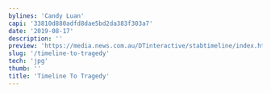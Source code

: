 ```yaml
---
bylines: 'Candy Luan'
capi: '33810d880adfd8dae5bd2da383f303a7'
date: '2019-08-17'
description: ''
preview: 'https://media.news.com.au/DTinteractive/stabtimeline/index.html'
slug: '/timeline-to-tragedy'
tech: 'jpg'
thumb: ''
title: 'Timeline To Tragedy'
---
```

